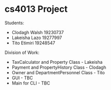 # cs4013 Project

Students:
* Clodagh Walsh 19230737
* Lakeisha Lazo 19277997
* Tito Etimiri 19248547

Division of Work:
* TaxCalculator and Property Class - Lakeisha
* Payment and PropertyHistory Class - Clodagh
* Owner and DepartmentPersonnel Class - Tito
* GUI - TBC
* Main for CLI - TBC 
